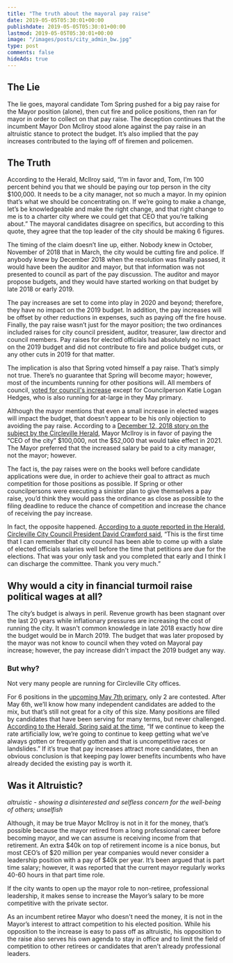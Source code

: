 ```yaml
---
title: "The truth about the mayoral pay raise"
date: 2019-05-05T05:30:01+00:00
publishdate: 2019-05-05T05:30:01+00:00
lastmod: 2019-05-05T05:30:01+00:00
image: "/images/posts/city_admin_bw.jpg"
type: post
comments: false
hideAds: true
---
```

## The Lie

The lie goes, mayoral candidate Tom Spring pushed for a big pay raise for the Mayor position (alone), then cut fire and police positions, then ran for mayor in order to collect on that pay raise. The deception continues that the incumbent Mayor Don McIlroy stood alone against the pay raise in an altruistic stance to protect the budget. It’s also implied that the pay increases contributed to the laying off of firemen and policemen.

## The Truth

According to the Herald, McIlroy said, “I’m in favor and, Tom, I’m 100 percent behind you that we should be paying our top person in the city $100,000. It needs to be a city manager, not so much a mayor. In my opinion that’s what we should be concentrating on. If we’re going to make a change, let’s be knowledgeable and make the right change, and that right change to me is to a charter city where we could get that CEO that you’re talking about.” The mayoral candidates disagree on specifics, but according to this quote, they agree that the top leader of the city should be making 6 figures.

The timing of the claim doesn’t line up, either. Nobody knew in October, November of 2018 that in March, the city would be cutting fire and police. If anybody knew by December 2018 when the resolution was finally passed, it would have been the auditor and mayor, but that information was not presented to council as part of the pay discussion. The auditor and mayor propose budgets, and they would have started working on that budget by late 2018 or early 2019.

The pay increases are set to come into play in 2020 and beyond; therefore, they have no impact on the 2019 budget. In addition, the pay increases will be offset by other reductions in expenses, such as paying off the fire house. Finally, the pay raise wasn’t just for the mayor position; the two ordinances included raises for city council president, auditor, treasurer, law director and council members. Pay raises for elected officials had absolutely no impact on the 2019 budget and did not contribute to fire and police budget cuts, or any other cuts in 2019 for that matter.

The implication is also that Spring voted himself a pay raise. That’s simply not true. There’s no guarantee that Spring will become mayor; however, most of the incumbents running for other positions will. All members of council, [voted for council's increase](https://www.circlevilleherald.com/news/city-council-votes-to-increase-elected-official-salaries-excluding-mayor/article_f6413279-0bad-5a20-893e-003595ef9df9.html) except for Councilperson Katie Logan Hedges, who is also running for at-large in they May primary.

Although the mayor mentions that even a small increase in elected wages will impact the budget, that doesn’t appear to be his only objection to avoiding the pay raise. According to a [December 12, 2018 story on the subject by the Circleville Herald](https://www.circlevilleherald.com/news/city-council-to-consider-mayor-s-pay-raise-again/article_53e982fb-c7a8-52a3-8a1c-ba07bbfe3512.html?fbclid=IwAR1KirZ9fizces05Li5zStrcNCB29F-HgYkvyImh71cnDQVuTSfTpfM4sZg), Mayor McIlroy is in favor of paying the “CEO of the city” $100,000, not the $52,000 that would take effect in 2021. The Mayor preferred that the increased salary be paid to a city manager, not the mayor; however.

The fact is, the pay raises were on the books well before candidate applications were due, in order to achieve their goal to attract as much competition for those positions as possible. If Spring or other councilpersons were executing a sinister plan to give themselves a pay raise, you’d think they would pass the ordinance as close as possible to the filing deadline to reduce the chance of competition and increase the chance of receiving the pay increase.

In fact, the opposite happened.  [According to a quote reported in the Herald, Circleville City Council President David Crawford said](https://www.circlevilleherald.com/news/city-council-approves-raise-for-next-mayor/article_1ae826eb-dee7-5601-b45d-48aac3d0c224.html?fbclid=IwAR0CrX1DYsCIxxhyFLLB84M6T1I7eYzsFFKKPN1BX6ePguxU2PNOSFK1ask), “This is the first time that I can remember that city council has been able to come up with a slate of elected officials salaries well before the time that petitions are due for the elections. That was your only task and you completed that early and I think I can discharge the committee. Thank you very much.”

## Why would a city in financial turmoil raise political wages at all?

The city’s budget is always in peril. Revenue growth has been stagnant over the last 20 years while inflationary pressures are increasing the cost of running the city. It wasn't common knowledge in late 2018 exactly how dire the budget would be in March 2019. The budget that was later proposed by the mayor was not know to council when they voted on Mayoral pay increase; however, the pay increase didn't impact the 2019 budget any way.

### But why?

Not very many people are running for Circleville City offices.

For 6 positions in the [upcoming May 7th primary](https://pickaway.ohioboe.com/c/BallotProofs.pdf), only 2 are contested. After May 6th, we’ll know how many independent candidates are added to the mix, but that’s still not great for a city of this size. Many positions are filled by candidates that have been serving for many terms, but never challenged. [According to the Herald, Spring said at the time](https://www.circlevilleherald.com/news/city-council-to-consider-mayor-s-pay-raise-again/article_53e982fb-c7a8-52a3-8a1c-ba07bbfe3512.html?fbclid=IwAR1KirZ9fizces05Li5zStrcNCB29F-HgYkvyImh71cnDQVuTSfTpfM4sZg), “If we continue to keep the rate artificially low, we’re going to continue to keep getting what we’ve always gotten or frequently gotten and that is uncompetitive races or landslides.” If it’s true that pay increases attract more candidates, then an obvious conclusion is that keeping pay lower benefits incumbents who have already decided the existing pay is worth it.

## Was it Altruistic?

*altruistic - showing a disinterested and selfless concern for the well-being of others; unselfish*

Although, it may be true Mayor McIlroy is not in it for the money, that’s possible because the mayor retired from a long professional career before becoming mayor, and we can assume is receiving income from that retirement. An extra $40k on top of retirement income is a nice bonus, but most CEO’s of $20 million per year companies would never consider a leadership position with a pay of $40k per year. It’s been argued that is part time salary; however, it was reported that the current mayor regularly works 40-60 hours in that part time role.

If the city wants to open up the mayor role to non-retiree, professional leadership, it makes sense to increase the Mayor’s salary to be more competitive with the private sector.

As an incumbent retiree Mayor who doesn't need the money, it is not in the Mayor’s interest to attract competition to his elected position. While his opposition to the increase is easy to pass off as altruistic, his opposition to the raise also serves his own agenda to stay in office and to limit the field of competition to other retirees or candidates that aren't already professional leaders.



